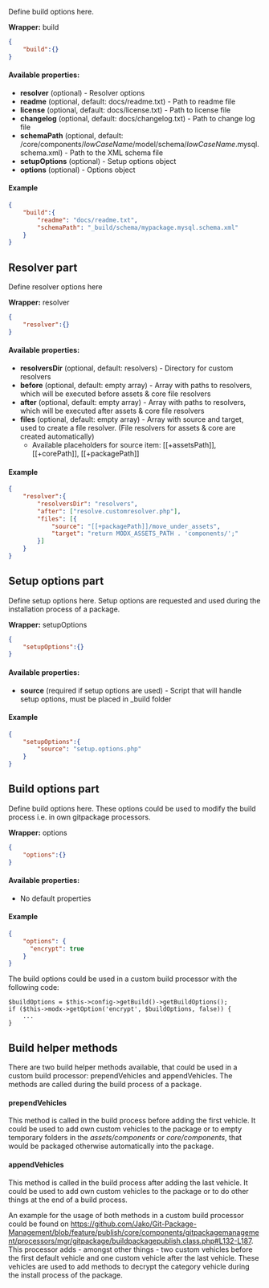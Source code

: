 Define build options here.

**Wrapper:** build
```json
{
    "build":{}
}
```

#### Available properties:
* **resolver** (optional) - Resolver options
* **readme** (optional, default: docs/readme.txt) - Path to readme file
* **license** (optional, default: docs/license.txt) - Path to license file
* **changelog** (optional, default: docs/changelog.txt) - Path to change log file
* **schemaPath** (optional, default: /core/components/$lowCaseName$/model/schema/$lowCaseName$.mysql.schema.xml) - Path to the XML schema file
* **setupOptions** (optional) - Setup options object
* **options** (optional) - Options object

#### Example
```json
{
    "build":{
        "readme": "docs/readme.txt",        
        "schemaPath": "_build/schema/mypackage.mysql.schema.xml"
    }
}
```

## Resolver part
Define resolver options here

**Wrapper:** resolver
```json
{
    "resolver":{}
}
```

#### Available properties:
* **resolversDir** (optional, default: resolvers) - Directory for custom resolvers
* **before** (optional, default: empty array) - Array with paths to resolvers, which will be executed before assets & core file resolvers
* **after** (optional, default: empty array) - Array with paths to resolvers, which will be executed after assets & core file resolvers
* **files** (optional, default: empty array) - Array with source and target, used to create a file resolver. (File resolvers for assets & core are created automatically)
    * Available placeholders for source item: [[+assetsPath]], [[+corePath]], [[+packagePath]]

#### Example
```json
{
    "resolver":{
        "resolversDir": "resolvers",
        "after": ["resolve.customresolver.php"],
        "files": [{
            "source": "[[+packagePath]]/move_under_assets",
            "target": "return MODX_ASSETS_PATH . 'components/';"
        }]
    }
}
```

## Setup options part
Define setup options here. Setup options are requested and used during the installation process of a package.

**Wrapper:** setupOptions
```json
{
    "setupOptions":{}
}
```

#### Available properties:
* **source** (required if setup options are used) - Script that will handle setup options, must be placed in _build folder

#### Example
```json
{
    "setupOptions":{
        "source": "setup.options.php"
    }
}
```

## Build options part
Define build options here. These options could be used to modify the build process i.e. in own gitpackage processors.

**Wrapper:** options
```json
{
    "options":{}
}
```

#### Available properties:
* No default properties

#### Example
```json
{
    "options": {
      "encrypt": true
    }
}
```

The build options could be used in a custom build processor with the following code:
 
```
$buildOptions = $this->config->getBuild()->getBuildOptions();
if ($this->modx->getOption('encrypt', $buildOptions, false)) {
    ...
}
```

## Build helper methods

There are two build helper methods available, that could be used in a custom build processor: prependVehicles and appendVehicles. The methods are called during the build process of a package.

#### prependVehicles

This method is called in the build process before adding the first vehicle. It could be used to add own custom vehicles to the package or to empty temporary folders in the *assets/components* or *core/components*, that would be packaged otherwise automatically into the package.

#### appendVehicles

This method is called in the build process after adding the last vehicle. It could be used to add own custom vehicles to the package or to do other things at the end of a build process.

An example for the usage of both methods in a custom build processor could be found on https://github.com/Jako/Git-Package-Management/blob/feature/publish/core/components/gitpackagemanagement/processors/mgr/gitpackage/buildpackagepublish.class.php#L132-L187. This processor adds - amongst other things - two custom vehicles before the first default vehicle and one custom vehicle after the last vehicle. These vehicles are used to add methods to decrypt the category vehicle during the install process of the package.  